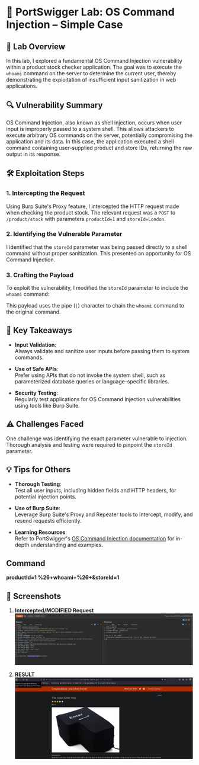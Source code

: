 # 🧪 PortSwigger Lab: OS Command Injection – Simple Case

## 🎯 Lab Overview

In this lab, I explored a fundamental OS Command Injection vulnerability within a product stock checker application. The goal was to execute the `whoami` command on the server to determine the current user, thereby demonstrating the exploitation of insufficient input sanitization in web applications.

## 🔍 Vulnerability Summary

OS Command Injection, also known as shell injection, occurs when user input is improperly passed to a system shell. This allows attackers to execute arbitrary OS commands on the server, potentially compromising the application and its data. In this case, the application executed a shell command containing user-supplied product and store IDs, returning the raw output in its response.

## 🛠️ Exploitation Steps

### 1. Intercepting the Request

Using Burp Suite's Proxy feature, I intercepted the HTTP request made when checking the product stock. The relevant request was a `POST` to `/product/stock` with parameters `productId=1` and `storeId=London`.

### 2. Identifying the Vulnerable Parameter

I identified that the `storeId` parameter was being passed directly to a shell command without proper sanitization. This presented an opportunity for OS Command Injection.

### 3. Crafting the Payload

To exploit the vulnerability, I modified the `storeId` parameter to include the `whoami` command:

This payload uses the pipe (`|`) character to chain the `whoami` command to the original command.

## 🧠 Key Takeaways

- **Input Validation**:  
  Always validate and sanitize user inputs before passing them to system commands.

- **Use of Safe APIs**:  
  Prefer using APIs that do not invoke the system shell, such as parameterized database queries or language-specific libraries.

- **Security Testing**:  
  Regularly test applications for OS Command Injection vulnerabilities using tools like Burp Suite.

## ⚠️ Challenges Faced

One challenge was identifying the exact parameter vulnerable to injection. Thorough analysis and testing were required to pinpoint the `storeId` parameter.

## 💡 Tips for Others

- **Thorough Testing**:  
  Test all user inputs, including hidden fields and HTTP headers, for potential injection points.

- **Use of Burp Suite**:  
  Leverage Burp Suite's Proxy and Repeater tools to intercept, modify, and resend requests efficiently.

- **Learning Resources**:  
  Refer to PortSwigger's [OS Command Injection documentation](https://portswigger.net/web-security/os-command-injection) for in-depth understanding and examples.

## Command
**productId=1 %26+whoami+%26+&storeId=1**

## 📸 Screenshots

1. **Intercepted/MODIFIED Request**  
   ![Intercepted Request](https://github.com/Harbeer-Singh/Portswigger-Labs/blob/main/COMMAND%20INJECTION/LAB-1/images/1.png)

2. **RESULT**  
   ![Modified Request](https://github.com/Harbeer-Singh/Portswigger-Labs/blob/main/COMMAND%20INJECTION/LAB-1/images/2.png)

